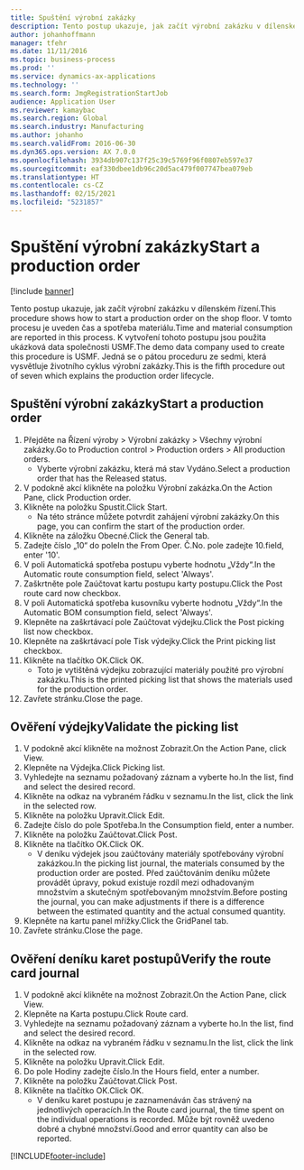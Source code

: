 ```yaml
---
title: Spuštění výrobní zakázky
description: Tento postup ukazuje, jak začít výrobní zakázku v dílenském řízení.
author: johanhoffmann
manager: tfehr
ms.date: 11/11/2016
ms.topic: business-process
ms.prod: ''
ms.service: dynamics-ax-applications
ms.technology: ''
ms.search.form: JmgRegistrationStartJob
audience: Application User
ms.reviewer: kamaybac
ms.search.region: Global
ms.search.industry: Manufacturing
ms.author: johanho
ms.search.validFrom: 2016-06-30
ms.dyn365.ops.version: AX 7.0.0
ms.openlocfilehash: 3934db907c137f25c39c5769f96f0807eb597e37
ms.sourcegitcommit: eaf330dbee1db96c20d5ac479f007747bea079eb
ms.translationtype: HT
ms.contentlocale: cs-CZ
ms.lasthandoff: 02/15/2021
ms.locfileid: "5231857"
---
```

# <a name="start-a-production-order"></a><span data-ttu-id="c28bf-103">Spuštění výrobní zakázky</span><span class="sxs-lookup"><span data-stu-id="c28bf-103">Start a production order</span></span>

[!include [banner](../../includes/banner.md)]

<span data-ttu-id="c28bf-104">Tento postup ukazuje, jak začít výrobní zakázku v dílenském řízení.</span><span class="sxs-lookup"><span data-stu-id="c28bf-104">This procedure shows how to start a production order on the shop floor.</span></span> <span data-ttu-id="c28bf-105">V tomto procesu je uveden čas a spotřeba materiálu.</span><span class="sxs-lookup"><span data-stu-id="c28bf-105">Time and material consumption are reported in this process.</span></span> <span data-ttu-id="c28bf-106">K vytvoření tohoto postupu jsou použita ukázková data společnosti USMF.</span><span class="sxs-lookup"><span data-stu-id="c28bf-106">The demo data company used to create this procedure is USMF.</span></span> <span data-ttu-id="c28bf-107">Jedná se o pátou proceduru ze sedmi, která vysvětluje životního cyklus výrobní zakázky.</span><span class="sxs-lookup"><span data-stu-id="c28bf-107">This is the fifth procedure out of seven which explains the production order lifecycle.</span></span>


## <a name="start-a-production-order"></a><span data-ttu-id="c28bf-108">Spuštění výrobní zakázky</span><span class="sxs-lookup"><span data-stu-id="c28bf-108">Start a production order</span></span>
1. <span data-ttu-id="c28bf-109">Přejděte na Řízení výroby > Výrobní zakázky > Všechny výrobní zakázky.</span><span class="sxs-lookup"><span data-stu-id="c28bf-109">Go to Production control > Production orders > All production orders.</span></span>
    * <span data-ttu-id="c28bf-110">Vyberte výrobní zakázku, která má stav Vydáno.</span><span class="sxs-lookup"><span data-stu-id="c28bf-110">Select a production order that has the Released status.</span></span>  
2. <span data-ttu-id="c28bf-111">V podokně akcí klikněte na položku Výrobní zakázka.</span><span class="sxs-lookup"><span data-stu-id="c28bf-111">On the Action Pane, click Production order.</span></span>
3. <span data-ttu-id="c28bf-112">Klikněte na položku Spustit.</span><span class="sxs-lookup"><span data-stu-id="c28bf-112">Click Start.</span></span>
    * <span data-ttu-id="c28bf-113">Na této stránce můžete potvrdit zahájení výrobní zakázky.</span><span class="sxs-lookup"><span data-stu-id="c28bf-113">On this page, you can confirm the start of the production order.</span></span>  
4. <span data-ttu-id="c28bf-114">Klikněte na záložku Obecné.</span><span class="sxs-lookup"><span data-stu-id="c28bf-114">Click the General tab.</span></span>
5. <span data-ttu-id="c28bf-115">Zadejte číslo „10“ do pole</span><span class="sxs-lookup"><span data-stu-id="c28bf-115">In the From Oper.</span></span> <span data-ttu-id="c28bf-116">Č.</span><span class="sxs-lookup"><span data-stu-id="c28bf-116">No.</span></span> <span data-ttu-id="c28bf-117">pole zadejte 10.</span><span class="sxs-lookup"><span data-stu-id="c28bf-117">field, enter '10'.</span></span>
6. <span data-ttu-id="c28bf-118">V poli Automatická spotřeba postupu vyberte hodnotu „Vždy“.</span><span class="sxs-lookup"><span data-stu-id="c28bf-118">In the Automatic route consumption field, select 'Always'.</span></span>
7. <span data-ttu-id="c28bf-119">Zaškrtněte pole Zaúčtovat kartu postupu karty postupu.</span><span class="sxs-lookup"><span data-stu-id="c28bf-119">Click the Post route card now checkbox.</span></span>
8. <span data-ttu-id="c28bf-120">V poli Automatická spotřeba kusovníku vyberte hodnotu „Vždy“.</span><span class="sxs-lookup"><span data-stu-id="c28bf-120">In the Automatic BOM consumption field, select 'Always'.</span></span>
9. <span data-ttu-id="c28bf-121">Klepněte na zaškrtávací pole Zaúčtovat výdejku.</span><span class="sxs-lookup"><span data-stu-id="c28bf-121">Click the Post picking list now checkbox.</span></span>
10. <span data-ttu-id="c28bf-122">Klepněte na zaškrtávací pole Tisk výdejky.</span><span class="sxs-lookup"><span data-stu-id="c28bf-122">Click the Print picking list checkbox.</span></span>
11. <span data-ttu-id="c28bf-123">Klikněte na tlačítko OK.</span><span class="sxs-lookup"><span data-stu-id="c28bf-123">Click OK.</span></span>
    * <span data-ttu-id="c28bf-124">Toto je vytištěná výdejku zobrazující materiály použité pro výrobní zakázku.</span><span class="sxs-lookup"><span data-stu-id="c28bf-124">This is the printed picking list that shows the materials used for the production order.</span></span>  
12. <span data-ttu-id="c28bf-125">Zavřete stránku.</span><span class="sxs-lookup"><span data-stu-id="c28bf-125">Close the page.</span></span>

## <a name="validate-the-picking-list"></a><span data-ttu-id="c28bf-126">Ověření výdejky</span><span class="sxs-lookup"><span data-stu-id="c28bf-126">Validate the picking list</span></span>
1. <span data-ttu-id="c28bf-127">V podokně akcí klikněte na možnost Zobrazit.</span><span class="sxs-lookup"><span data-stu-id="c28bf-127">On the Action Pane, click View.</span></span>
2. <span data-ttu-id="c28bf-128">Klepněte na Výdejka.</span><span class="sxs-lookup"><span data-stu-id="c28bf-128">Click Picking list.</span></span>
3. <span data-ttu-id="c28bf-129">Vyhledejte na seznamu požadovaný záznam a vyberte ho.</span><span class="sxs-lookup"><span data-stu-id="c28bf-129">In the list, find and select the desired record.</span></span>
4. <span data-ttu-id="c28bf-130">Klikněte na odkaz na vybraném řádku v seznamu.</span><span class="sxs-lookup"><span data-stu-id="c28bf-130">In the list, click the link in the selected row.</span></span>
5. <span data-ttu-id="c28bf-131">Klikněte na položku Upravit.</span><span class="sxs-lookup"><span data-stu-id="c28bf-131">Click Edit.</span></span>
6. <span data-ttu-id="c28bf-132">Zadejte číslo do pole Spotřeba.</span><span class="sxs-lookup"><span data-stu-id="c28bf-132">In the Consumption field, enter a number.</span></span>
7. <span data-ttu-id="c28bf-133">Klikněte na položku Zaúčtovat.</span><span class="sxs-lookup"><span data-stu-id="c28bf-133">Click Post.</span></span>
8. <span data-ttu-id="c28bf-134">Klikněte na tlačítko OK.</span><span class="sxs-lookup"><span data-stu-id="c28bf-134">Click OK.</span></span>
    * <span data-ttu-id="c28bf-135">V deníku výdejek jsou zaúčtovány materiály spotřebovány výrobní zakázkou.</span><span class="sxs-lookup"><span data-stu-id="c28bf-135">In the picking list journal, the materials consumed by the production order are posted.</span></span> <span data-ttu-id="c28bf-136">Před zaúčtováním deníku můžete provádět úpravy, pokud existuje rozdíl mezi odhadovaným množstvím a skutečným spotřebovaným množstvím.</span><span class="sxs-lookup"><span data-stu-id="c28bf-136">Before posting the journal, you can make adjustments if there is a difference between the estimated quantity and the actual consumed quantity.</span></span>  
9. <span data-ttu-id="c28bf-137">Klepněte na kartu panel mřížky.</span><span class="sxs-lookup"><span data-stu-id="c28bf-137">Click the GridPanel tab.</span></span>
10. <span data-ttu-id="c28bf-138">Zavřete stránku.</span><span class="sxs-lookup"><span data-stu-id="c28bf-138">Close the page.</span></span>

## <a name="verify-the-route-card-journal"></a><span data-ttu-id="c28bf-139">Ověření deníku karet postupů</span><span class="sxs-lookup"><span data-stu-id="c28bf-139">Verify the route card journal</span></span>
1. <span data-ttu-id="c28bf-140">V podokně akcí klikněte na možnost Zobrazit.</span><span class="sxs-lookup"><span data-stu-id="c28bf-140">On the Action Pane, click View.</span></span>
2. <span data-ttu-id="c28bf-141">Klepněte na Karta postupu.</span><span class="sxs-lookup"><span data-stu-id="c28bf-141">Click Route card.</span></span>
3. <span data-ttu-id="c28bf-142">Vyhledejte na seznamu požadovaný záznam a vyberte ho.</span><span class="sxs-lookup"><span data-stu-id="c28bf-142">In the list, find and select the desired record.</span></span>
4. <span data-ttu-id="c28bf-143">Klikněte na odkaz na vybraném řádku v seznamu.</span><span class="sxs-lookup"><span data-stu-id="c28bf-143">In the list, click the link in the selected row.</span></span>
5. <span data-ttu-id="c28bf-144">Klikněte na položku Upravit.</span><span class="sxs-lookup"><span data-stu-id="c28bf-144">Click Edit.</span></span>
6. <span data-ttu-id="c28bf-145">Do pole Hodiny zadejte číslo.</span><span class="sxs-lookup"><span data-stu-id="c28bf-145">In the Hours field, enter a number.</span></span>
7. <span data-ttu-id="c28bf-146">Klikněte na položku Zaúčtovat.</span><span class="sxs-lookup"><span data-stu-id="c28bf-146">Click Post.</span></span>
8. <span data-ttu-id="c28bf-147">Klikněte na tlačítko OK.</span><span class="sxs-lookup"><span data-stu-id="c28bf-147">Click OK.</span></span>
    * <span data-ttu-id="c28bf-148">V deníku karet postupu je zaznamenáván čas strávený na jednotlivých operacích.</span><span class="sxs-lookup"><span data-stu-id="c28bf-148">In the Route card journal, the time spent on the individual operations is recorded.</span></span> <span data-ttu-id="c28bf-149">Může být rovněž uvedeno dobré a chybné množství.</span><span class="sxs-lookup"><span data-stu-id="c28bf-149">Good and error quantity can also be reported.</span></span>  


[!INCLUDE[footer-include](../../../includes/footer-banner.md)]